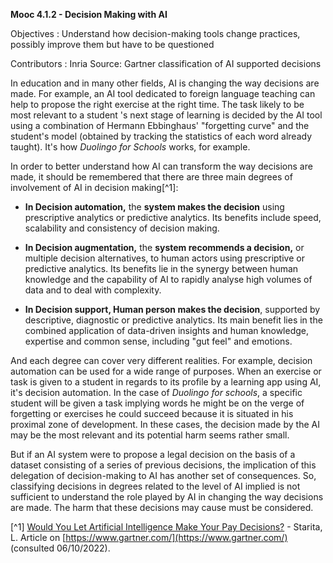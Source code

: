 **Mooc 4.1.2 - Decision Making with AI**

Objectives : Understand how decision-making tools change practices, possibly improve them but have to be questioned

Contributors : Inria
Source: Gartner classification of AI supported decisions

In education and in many other fields, AI is changing the way decisions are made. For example, an AI tool dedicated to foreign language teaching
can help to propose the right exercise at the right time.
The task likely to be most relevant to a student 's next stage of learning is decided by the AI tool using a combination of Hermann Ebbinghaus' "forgetting curve" and the student's model (obtained by tracking the statistics of each word already taught). It's how *Duolingo for Schools* works, for example.

In order to better understand how AI can transform the way decisions are made, it should be remembered that there are three main degrees of involvement of AI in decision making[^1]:

-  **In Decision automation,** the **system makes the decision** using prescriptive analytics or predictive analytics. Its benefits include speed, scalability and consistency of decision making.

-  **In Decision augmentation,** the **system recommends a decision,** or multiple decision alternatives, to human actors using prescriptive or predictive analytics. Its benefits lie in the synergy between human knowledge and the capability of AI to rapidly analyse high volumes of data and to deal with complexity.

-  **In Decision support, Human person makes the decision**, supported by descriptive, diagnostic or predictive analytics. Its main benefit lies in the combined application of data-driven insights and human knowledge, expertise and common sense, including "gut feel" and emotions.

And each degree can cover very different realities. For example, decision automation can be used for a wide range of purposes. When an exercise or task is given to a student in regards to its profile by a learning app using AI, it's decision automation. In the case of *Duolingo for schools*, a specific student will be given a task implying words he might be on the verge of forgetting or exercises he could succeed because it is situated in his proximal zone of development. In these cases, the decision made by the AI may be the most relevant and its potential harm seems rather small.

But if an AI system were to propose a legal decision on the basis of a dataset consisting of a series of previous decisions, the implication of this delegation of decision-making to AI has another set of consequences. So, classifying decisions in degrees related to the level of AI implied is not sufficient to understand the role played by AI in changing the way decisions are made. The harm that these decisions may cause must be considered.

[^1] [Would You Let Artificial Intelligence Make Your Pay Decisions?](https://www.gartner.com/smarterwithgartner/would-you-let-artificial-intelligence-make-your-pay-decisions) - Starita, L. Article on [https://www.gartner.com/](https://www.gartner.com/) (consulted 06/10/2022).
